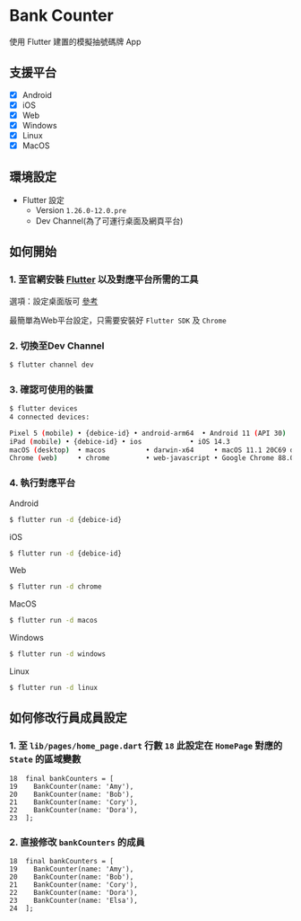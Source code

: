 # Bank Counter

使用 Flutter 建置的模擬抽號碼牌 App

## 支援平台
 - [x] Android
 - [x] iOS
 - [x] Web
 - [x] Windows
 - [x] Linux
 - [x] MacOS
## 環境設定
- Flutter 設定
    - Version `1.26.0-12.0.pre`
    - Dev Channel(為了可運行桌面及網頁平台)
## 如何開始
### 1. 至官網安裝 [Flutter](https://flutter.dev/docs/get-started/install) 以及對應平台所需的工具

選項：設定桌面版可 [參考](https://flutter.dev/desktop)

最簡單為Web平台設定，只需要安裝好 `Flutter SDK` 及 `Chrome`

### 2. 切換至Dev Channel

``` bash
$ flutter channel dev
```
### 3. 確認可使用的裝置

```bash
$ flutter devices                                                           
4 connected devices:

Pixel 5 (mobile) • {debice-id} • android-arm64  • Android 11 (API 30)
iPad (mobile) • {debice-id} • ios            • iOS 14.3
macOS (desktop)  • macos          • darwin-x64     • macOS 11.1 20C69 darwin-x64
Chrome (web)     • chrome         • web-javascript • Google Chrome 88.0.4324.96
```
### 4. 執行對應平台

Android

```bash
$ flutter run -d {debice-id}
```

iOS

```bash
$ flutter run -d {debice-id}
```

Web

```bash
$ flutter run -d chrome
```
MacOS

```bash
$ flutter run -d macos
```
Windows

```bash
$ flutter run -d windows
```
Linux

```bash
$ flutter run -d linux
```

## 如何修改行員成員設定

### 1. 至 `lib/pages/home_page.dart` 行數 `18` 此設定在 `HomePage` 對應的 `State` 的區域變數

```
18  final bankCounters = [
19    BankCounter(name: 'Amy'),
20    BankCounter(name: 'Bob'),
21    BankCounter(name: 'Cory'),
22    BankCounter(name: 'Dora'),
23  ];
```
### 2. 直接修改 `bankCounters` 的成員
```
18  final bankCounters = [
19    BankCounter(name: 'Amy'),
20    BankCounter(name: 'Bob'),
21    BankCounter(name: 'Cory'),
22    BankCounter(name: 'Dora'),
23    BankCounter(name: 'Elsa'),
24  ];
```